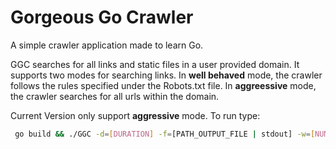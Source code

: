 # Gorgeous Go Crawler
A simple crawler application made to learn Go.

GGC searches for all links and static files in a user provided domain.
It supports two modes for searching links. In **well behaved** mode, the crawler follows the rules specified under the Robots.txt file. In **aggreessive** mode, the crawler searches for all urls within the domain.

Current Version only support **aggressive** mode. To run type:

```bash
 go build && ./GGC -d=[DURATION] -f=[PATH_OUTPUT_FILE | stdout] -w=[NUM_WORKERS] -b=[BUFFER_SIZE] domains
```
